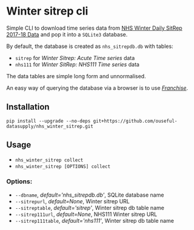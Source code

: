 # Winter sitrep cli

Simple CLI to download time series data from [NHS Winter Daily SitRep 2017-18 Data](https://www.england.nhs.uk/statistics/statistical-work-areas/winter-daily-sitreps/winter-daily-sitrep-2017-18-data/) and pop it into a `SQLite3` database.

By default, the database is created as `nhs_sitrepdb.db` with tables:

- `sitrep` for *Winter Sitrep: Acute Time series* data
- `nhs111` for *Winter SitRep: NHS111 Time series* data

The data tables are simple long form and unnormalised.

An easy way of querying the database via a browser is to use [*Franchise*](https://blog.ouseful.info/2017/09/25/asking-questions-of-csv-data-in-the-browser-with-franchise/).

## Installation

`pip install --upgrade --no-deps git+https://github.com/ouseful-datasupply/nhs_winter_sitrep.git`

## Usage

- `nhs_winter_sitrep collect`
- `nhs_winter_sitrep [OPTIONS] collect`

### Options:

- `--dbname`, *default='nhs_sitrepdb.db'*, SQLite database name
- `--sitrepurl`, *default=None*, Winter sitrep URL
- `--sitreptable`, *default='sitrep'*, Winter sitrep db table name
- `--sitrep111url`, *default=None*, NHS111 Winter sitrep URL
- `--sitrep111table`, *default='nhs111'*, Winter sitrep db table name

